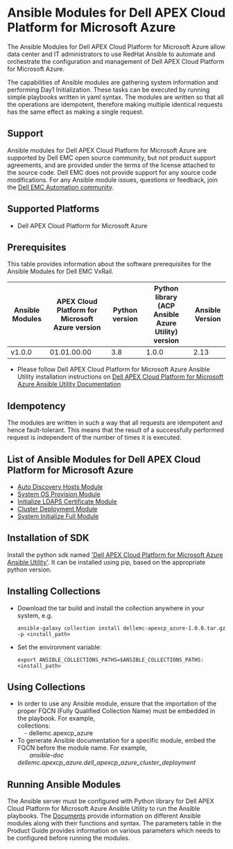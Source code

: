 # Ansible Modules for Dell APEX Cloud Platform for Microsoft Azure
The Ansible Modules for Dell APEX Cloud Platform for Microsoft Azure allow data center and IT administrators to use RedHat Ansible to automate and orchestrate the configuration and management of Dell APEX Cloud Platform for Microsoft Azure.

The capabilities of Ansible modules are gathering system information and performing Day1 Initialization. These tasks can be executed by running simple playbooks written in yaml syntax. The modules are written so that all the operations are idempotent, therefore making multiple identical requests has the same effect as making a single request.

## Support
Ansible modules for Dell APEX Cloud Platform for Microsoft Azure are supported by Dell EMC open source community, but not product support agreements, and are provided under the terms of the license attached to the source code. Dell EMC does not provide support for any source code modifications. For any Ansible module issues, questions or feedback, join the [Dell EMC Automation community]( https://www.dell.com/community/Automation/bd-p/Automation ).

## Supported Platforms
* Dell APEX Cloud Platform for Microsoft Azure

## Prerequisites
This table provides information about the software prerequisites for the Ansible Modules for Dell EMC VxRail.

| **Ansible Modules** | **APEX Cloud Platform for Microsoft Azure version** | **Python version** | **Python library (ACP Ansible Azure Utility) version** | **Ansible Version** |
|---------------------|-----------------------------------------------------|---------------|--------------------------------------------------------|---------------------|
| v1.0.0 | 01.01.00.00 | 3.8 | 1.0.0 | 2.13 |

* Please follow Dell APEX Cloud Platform for Microsoft Azure Ansible Utility installation instructions on [Dell APEX Cloud Platform for Microsoft Azure Ansible Utility Documentation](https://github.com/dell/ansible-acp-azure-utility)

## Idempotency
The modules are written in such a way that all requests are idempotent and hence fault-tolerant. This means that the result of a successfully performed request is independent of the number of times it is executed.

## List of Ansible Modules for Dell APEX Cloud Platform for Microsoft Azure
* [Auto Discovery Hosts Module](./docs/Auto%20Discovery%20Hosts%20Module.md)
* [System OS Provision Module](./docs/System%20OS%20Provision%20Module.md)
* [Initialize LDAPS Certificate Module](./docs/Initialize%20LDAPs%20Certificate%20Module.md)
* [Cluster Deployment Module](./docs/Cluster%20Deployment%20Module.md)
* [System Initialize Full Module](./docs/System%20Initialize%20Full%20Module.md)

## Installation of SDK

Install the python sdk named ['Dell APEX Cloud Platform for Microsoft Azure Ansible Utility'](https://github.com/dell/ansible-acp-azure-utility). It can be installed using pip, based on the appropriate python version.

## Installing Collections

* Download the tar build and install the collection anywhere in your system, e.g.

      ansible-galaxy collection install dellemc-apexcp_azure-1.0.0.tar.gz -p <install_path>

* Set the environment variable:

      export ANSIBLE_COLLECTIONS_PATHS=$ANSIBLE_COLLECTIONS_PATHS:<install_path>

## Using Collections

* In order to use any Ansible module, ensure that the importation of the proper FQCN (Fully Qualified Collection Name) must be embedded in the playbook. For example,
  <br>collections:
  <br>&nbsp;&nbsp;&nbsp; - dellemc.apexcp_azure
* To generate Ansible documentation for a specific module, embed the FQCN before the module name. For example,
  <br>&nbsp;&nbsp;&nbsp;&nbsp;&nbsp;&nbsp; *ansible-doc dellemc.apexcp_azure.dell_apexcp_azure_cluster_deployment*

## Running Ansible Modules

The Ansible server must be configured with Python library for Dell APEX Cloud Platform for Microsoft Azure Ansible Utility to run the Ansible playbooks. The [Documents]( https://github.com/dell/ansible-acp-azure/tree/master/docs ) provide information on different Ansible modules along with their functions and syntax. The parameters table in the Product Guide provides information on various parameters which needs to be configured before running the modules.
